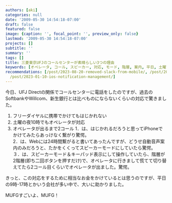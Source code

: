 ```yaml
---
authors: [aki]
categories: null
date: '2009-05-30 14:54:18-07:00'
draft: false
featured: false
image: {caption: '', focal_point: '', preview_only: false}
lastmod: '2009-05-30 14:54:18-07:00'
projects: []
subtitle: ''
summary: ''
tags: []
title: 三菱東京UFJのコールセンターが素晴らしい3つの理由
keywords: [オペレータ, コール, スピーカー, 対応, モード, 階層, 案内, 平日, 土曜, コールセンター]
recommendations: [/post/2023-08-20-removed-slack-from-mobile/, /post/2015-10-07-xi-pan-fu-kiofeng-lu-supikagapodcastwen-kunonisugoibian-li/,
  /post/2023-01-10-ios-notification-management/]
---
```


今日、UFJ Directの関係でコールセンターに電話をしたのですが、過去のSoftbankやWillcom、新生銀行とは比べものにならないくらいの対応で驚きました。

1. フリーダイヤルに携帯でかけてもはじかれない
2. 土曜の夜10時でもオペレータが対応
3. オペレータが出るまで2コール
1．は、はじかれるだろうと思ってiPhoneでかけてみたらあっけなく繋がり驚愕。  
2．は、Webには24時間繋がると書いてあったんですが、どうせ自動音声案内のみだろうと、たかをくくってスピーカーモードにしていたら驚愕。  
３．は、スピーカーモード＆キーパッド表示にして操作していたら、階層が2階層(即ち二回ボタンを押すだけ)で、オペレータに行きまして慌てて切り替えてたら2コール目くらいでオペレータが出ました。驚愕。

きっと、この対応をするために相当なお金をかけているとは思うのですが、平日の9時-17時とかいう会社が多い中で、大いに助かりました。

MUFGすごいよ、MUFG！